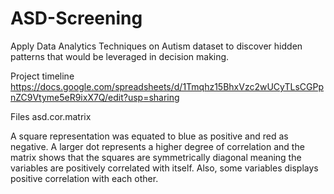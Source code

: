 # ASD-Screening
Apply Data Analytics Techniques on Autism dataset to discover hidden patterns that would be leveraged in decision making.

Project timeline
https://docs.google.com/spreadsheets/d/1Tmqhz15BhxVzc2wUCyTLsCGPpnZC9Vtyme5eR9ixX7Q/edit?usp=sharing

Files
asd.cor.matrix

A square representation was equated to blue as positive and red as negative. A larger dot represents a higher degree of correlation and the matrix shows that the squares are symmetrically diagonal meaning the variables are positively correlated with itself. Also, some variables displays positive correlation with each other.
